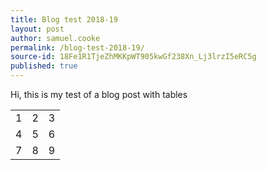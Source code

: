 ```yaml
---
title: Blog test 2018-19
layout: post
author: samuel.cooke
permalink: /blog-test-2018-19/
source-id: 18Fe1R1TjeZhMKKpWT905kwGf238Xn_Lj3lrzI5eRC5g
published: true
---
```

Hi, this is my test of a blog post with tables

<table>
  <tr>
    <td>1</td>
    <td>2</td>
    <td>3</td>
  </tr>
  <tr>
    <td>4</td>
    <td>5</td>
    <td>6</td>
  </tr>
  <tr>
    <td>7</td>
    <td>8</td>
    <td>9</td>
  </tr>
</table>



